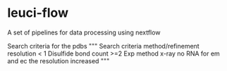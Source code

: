 # leuci-flow
A set of pipelines for data processing using nextflow

Search criteria for the pdbs
"""
Search criteria
method/refinement resolution < 1
Disulfide bond count >=2
Exp method x-ray
no RNA
for em and ec the resolution increased
"""
